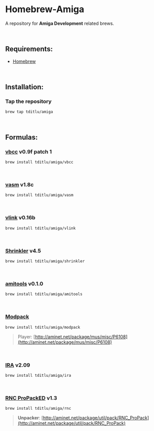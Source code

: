 Homebrew-Amiga
==============
A repository for **Amiga Development** related brews.

 

Requirements:
------------
* [Homebrew](https://github.com/mxcl/homebrew)

 

Installation:
------------

### Tap the repository
~~~~~~~~~~~~~~~~~~~~~~~~~~~~~~~~~~~~~~~~~~~~~~~~~~~~~~~~~~~~~~~~~~~~~~~~~~~~~~~~
brew tap tditlu/amiga
~~~~~~~~~~~~~~~~~~~~~~~~~~~~~~~~~~~~~~~~~~~~~~~~~~~~~~~~~~~~~~~~~~~~~~~~~~~~~~~~

 

Formulas:
------------

### [vbcc](http://sun.hasenbraten.de/vbcc/) v0.9f patch 1
~~~~~~~~~~~~~~~~~~~~~~~~~~~~~~~~~~~~~~~~~~~~~~~~~~~~~~~~~~~~~~~~~~~~~~~~~~~~~~~~
brew install tditlu/amiga/vbcc
~~~~~~~~~~~~~~~~~~~~~~~~~~~~~~~~~~~~~~~~~~~~~~~~~~~~~~~~~~~~~~~~~~~~~~~~~~~~~~~~

 

### [vasm](http://sun.hasenbraten.de/vasm/) v1.8c
~~~~~~~~~~~~~~~~~~~~~~~~~~~~~~~~~~~~~~~~~~~~~~~~~~~~~~~~~~~~~~~~~~~~~~~~~~~~~~~~
brew install tditlu/amiga/vasm
~~~~~~~~~~~~~~~~~~~~~~~~~~~~~~~~~~~~~~~~~~~~~~~~~~~~~~~~~~~~~~~~~~~~~~~~~~~~~~~~

 

### [vlink](http://sun.hasenbraten.de/vlink/) v0.16b
~~~~~~~~~~~~~~~~~~~~~~~~~~~~~~~~~~~~~~~~~~~~~~~~~~~~~~~~~~~~~~~~~~~~~~~~~~~~~~~~
brew install tditlu/amiga/vlink
~~~~~~~~~~~~~~~~~~~~~~~~~~~~~~~~~~~~~~~~~~~~~~~~~~~~~~~~~~~~~~~~~~~~~~~~~~~~~~~~

 

### [Shrinkler](https://github.com/askeksa/Shrinkler) v4.5
~~~~~~~~~~~~~~~~~~~~~~~~~~~~~~~~~~~~~~~~~~~~~~~~~~~~~~~~~~~~~~~~~~~~~~~~~~~~~~~~
brew install tditlu/amiga/shrinkler
~~~~~~~~~~~~~~~~~~~~~~~~~~~~~~~~~~~~~~~~~~~~~~~~~~~~~~~~~~~~~~~~~~~~~~~~~~~~~~~~

 

### [amitools](https://github.com/cnvogelg/amitools) v0.1.0
~~~~~~~~~~~~~~~~~~~~~~~~~~~~~~~~~~~~~~~~~~~~~~~~~~~~~~~~~~~~~~~~~~~~~~~~~~~~~~~~
brew install tditlu/amiga/amitools
~~~~~~~~~~~~~~~~~~~~~~~~~~~~~~~~~~~~~~~~~~~~~~~~~~~~~~~~~~~~~~~~~~~~~~~~~~~~~~~~

 

### [Modpack](https://github.com/amigadev/modpack)
~~~~~~~~~~~~~~~~~~~~~~~~~~~~~~~~~~~~~~~~~~~~~~~~~~~~~~~~~~~~~~~~~~~~~~~~~~~~~~~~
brew install tditlu/amiga/modpack
~~~~~~~~~~~~~~~~~~~~~~~~~~~~~~~~~~~~~~~~~~~~~~~~~~~~~~~~~~~~~~~~~~~~~~~~~~~~~~~~
> Player:
> [http://aminet.net/package/mus/misc/P6108](http://aminet.net/package/mus/misc/P6108)

 

### [IRA](http://aminet.net/package/dev/asm/ira) v2.09
~~~~~~~~~~~~~~~~~~~~~~~~~~~~~~~~~~~~~~~~~~~~~~~~~~~~~~~~~~~~~~~~~~~~~~~~~~~~~~~~
brew install tditlu/amiga/ira
~~~~~~~~~~~~~~~~~~~~~~~~~~~~~~~~~~~~~~~~~~~~~~~~~~~~~~~~~~~~~~~~~~~~~~~~~~~~~~~~

 

### [RNC ProPackED](https://github.com/lab313ru/rnc_propack_source) v1.3
~~~~~~~~~~~~~~~~~~~~~~~~~~~~~~~~~~~~~~~~~~~~~~~~~~~~~~~~~~~~~~~~~~~~~~~~~~~~~~~~
brew install tditlu/amiga/rnc
~~~~~~~~~~~~~~~~~~~~~~~~~~~~~~~~~~~~~~~~~~~~~~~~~~~~~~~~~~~~~~~~~~~~~~~~~~~~~~~~
> **Unpacker**:
> [http://aminet.net/package/util/pack/RNC_ProPack](http://aminet.net/package/util/pack/RNC_ProPack)

 
